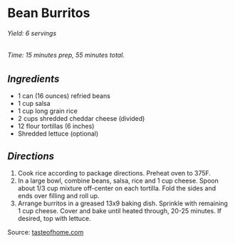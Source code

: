 # Bean Burritos

######  Yield: 6 servings
######  Time:  15 minutes prep, 55 minutes total.

##  *Ingredients*
- 1 can (16 ounces) refried beans
- 1 cup salsa
- 1 cup long grain rice
- 2 cups shredded cheddar cheese (divided)
- 12 flour tortillas (6 inches)
- Shredded lettuce (optional)

##  *Directions*
1. Cook rice according to package directions. Preheat oven to 375F. 
2. In a large bowl, combine beans, salsa, rice and 1 cup cheese. Spoon about 1/3 cup mixture off-center on each tortilla. Fold the sides and ends over filling and roll up.
3. Arrange burritos in a greased 13x9 baking dish. Sprinkle with remaining 1 cup cheese. Cover and bake until heated through, 20-25 minutes. If desired, top with lettuce.

Source: [tasteofhome.com](https://www.tasteofhome.com/recipes/bean-burritos/)